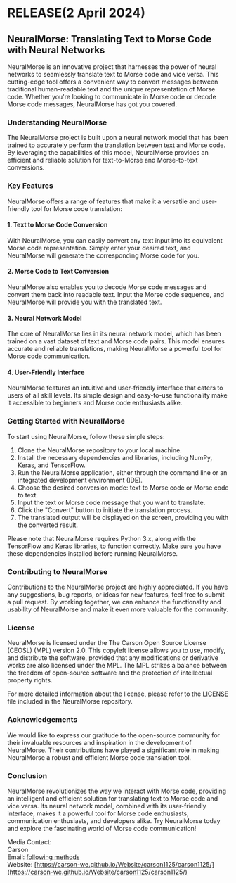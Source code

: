# RELEASE(2 April 2024)

## NeuralMorse: Translating Text to Morse Code with Neural Networks

NeuralMorse is an innovative project that harnesses the power of neural networks to seamlessly translate text to Morse code and vice versa. This cutting-edge tool offers a convenient way to convert messages between traditional human-readable text and the unique representation of Morse code. Whether you're looking to communicate in Morse code or decode Morse code messages, NeuralMorse has got you covered.

### Understanding NeuralMorse

The NeuralMorse project is built upon a neural network model that has been trained to accurately perform the translation between text and Morse code. By leveraging the capabilities of this model, NeuralMorse provides an efficient and reliable solution for text-to-Morse and Morse-to-text conversions.

### Key Features

NeuralMorse offers a range of features that make it a versatile and user-friendly tool for Morse code translation:

#### 1. Text to Morse Code Conversion

With NeuralMorse, you can easily convert any text input into its equivalent Morse code representation. Simply enter your desired text, and NeuralMorse will generate the corresponding Morse code for you.

#### 2. Morse Code to Text Conversion

NeuralMorse also enables you to decode Morse code messages and convert them back into readable text. Input the Morse code sequence, and NeuralMorse will provide you with the translated text.

#### 3. Neural Network Model

The core of NeuralMorse lies in its neural network model, which has been trained on a vast dataset of text and Morse code pairs. This model ensures accurate and reliable translations, making NeuralMorse a powerful tool for Morse code communication.

#### 4. User-Friendly Interface

NeuralMorse features an intuitive and user-friendly interface that caters to users of all skill levels. Its simple design and easy-to-use functionality make it accessible to beginners and Morse code enthusiasts alike.

### Getting Started with NeuralMorse

To start using NeuralMorse, follow these simple steps:

1. Clone the NeuralMorse repository to your local machine.
2. Install the necessary dependencies and libraries, including NumPy, Keras, and TensorFlow.
3. Run the NeuralMorse application, either through the command line or an integrated development environment (IDE).
4. Choose the desired conversion mode: text to Morse code or Morse code to text.
5. Input the text or Morse code message that you want to translate.
6. Click the "Convert" button to initiate the translation process.
7. The translated output will be displayed on the screen, providing you with the converted result.

Please note that NeuralMorse requires Python 3.x, along with the TensorFlow and Keras libraries, to function correctly. Make sure you have these dependencies installed before running NeuralMorse.

### Contributing to NeuralMorse

Contributions to the NeuralMorse project are highly appreciated. If you have any suggestions, bug reports, or ideas for new features, feel free to submit a pull request. By working together, we can enhance the functionality and usability of NeuralMorse and make it even more valuable for the community.

### License

NeuralMorse is licensed under the The Carson Open Source License (CEOSL) (MPL) version 2.0. This copyleft license allows you to use, modify, and distribute the software, provided that any modifications or derivative works are also licensed under the MPL. The MPL strikes a balance between the freedom of open-source software and the protection of intellectual property rights.

For more detailed information about the license, please refer to the [LICENSE](LICENSE) file included in the NeuralMorse repository.

### Acknowledgements

We would like to express our gratitude to the open-source community for their invaluable resources and inspiration in the development of NeuralMorse. Their contributions have played a significant role in making NeuralMorse a robust and efficient Morse code translation tool.

### Conclusion

NeuralMorse revolutionizes the way we interact with Morse code, providing an intelligent and efficient solution for translating text to Morse code and vice versa. Its neural network model, combined with its user-friendly interface, makes it a powerful tool for Morse code enthusiasts, communication enthusiasts, and developers alike. Try NeuralMorse today and explore the fascinating world of Morse code communication!

Media Contact:<br>
Carson<br>
Email: [following methods](https://carson-we.github.io/contact.html)<br>
Website: [https://carson-we.github.io/Website/carson1125/carson1125/](https://carson-we.github.io/Website/carson1125/carson1125/)
